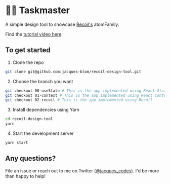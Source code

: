 # 🦸‍♂️ Taskmaster

A simple design tool to showcase [Recoil's](https://recoiljs.org/) atomFamily.

Find the [tutorial video here](https://www.youtube.com/watch?v=KBE7Ezn7h0A).

## To get started

1. Clone the repo

```bash
git clone git@github.com:jacques-blom/recoil-design-tool.git
```

2. Choose the branch you want

```bash
git checkout 00-useState # This is the app implemented using React State (clone this to follow along with the video)
git checkout 01-context # This is the app implemented using React Context
git checkout 02-recoil # This is the app implemented using Recoil
```

3. Install dependencies using Yarn

```bash
cd recoil-design-tool
yarn
```

4. Start the development server

```bash
yarn start
```

## Any questions?

File an issue or reach out to me on Twitter ([@jacques_codes](https://twitter.com/jacques_codes)). I'd be more than happy to help!
